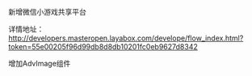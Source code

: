 新增微信小游戏共享平台

详情地址：http://developers.masteropen.layabox.com/develope/flow_index.html?token=55e00205f96d99db8d8db10201fc0eb9627d8342

增加AdvImage组件



